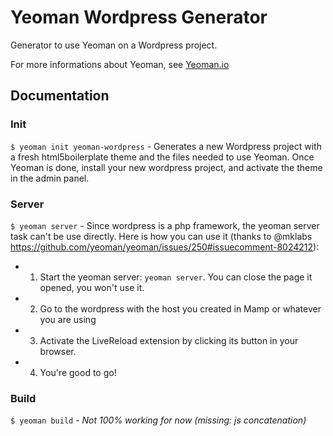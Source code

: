 # Yeoman Wordpress Generator

  Generator to use Yeoman on a Wordpress project.

  For more informations about Yeoman, see [Yeoman.io](http://yeoman.io/)

## Documentation

### Init

  `$ yeoman init yeoman-wordpress` - Generates a new Wordpress project with a fresh html5boilerplate theme and the files needed to use Yeoman. Once Yeoman is done, install your new wordpress project, and activate the theme in the admin panel.

### Server

  `$ yeoman server` - Since wordpress is a php framework, the yeoman server task can't be use directly. Here is how you can use it (thanks to @mklabs https://github.com/yeoman/yeoman/issues/250#issuecomment-8024212):

* 1. Start the yeoman server: `yeoman server`. You can close the page it opened, you won't use it.
* 2. Go to the wordpress with the host you created in Mamp or whatever you are using
* 3. Activate the LiveReload extension by clicking its button in your browser.
* 4. You're good to go!

### Build

  `$ yeoman build` - *Not 100% working for now (missing: js concatenation)*